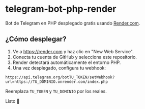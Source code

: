 # telegram-bot-php-render

Bot de Telegram en PHP desplegado gratis usando [Render.com](https://render.com).

## ¿Cómo desplegar?

1. Ve a https://render.com y haz clic en "New Web Service".
2. Conecta tu cuenta de GitHub y selecciona este repositorio.
3. Render detectará automáticamente el entorno PHP.
4. Una vez desplegado, configura tu webhook:

```
https://api.telegram.org/botTU_TOKEN/setWebhook?url=https://TU_DOMINIO.onrender.com/index.php
```

Reemplaza `TU_TOKEN` y `TU_DOMINIO` por los reales.

Listo 🎉
